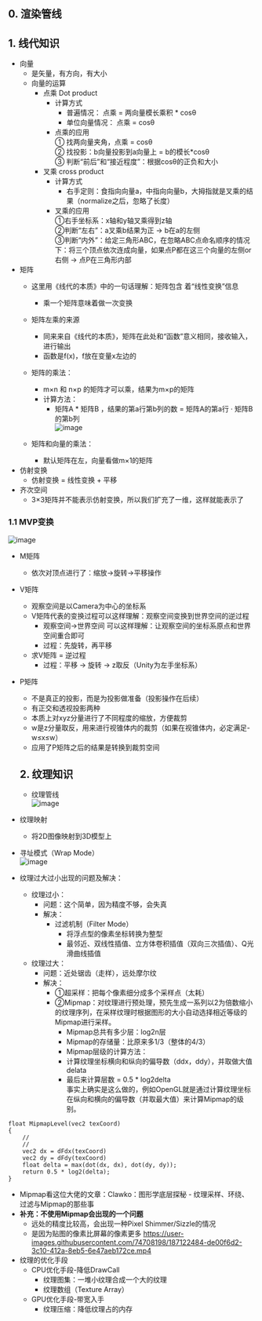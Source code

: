 ## 0. 渲染管线


## 1. 线代知识
* 向量
  * 是矢量，有方向，有大小
  * 向量的运算
    * 点乘 Dot product
      * 计算方式
        * 普遍情况： 点乘 = 两向量模长乘积 * cosθ
        * 单位向量情况： 点乘 = cosθ
      * 点乘的应用
        <br>① 找两向量夹角，点乘 = cosθ
        <br>② 找投影：b向量投影到a向量上 = b的模长*cosθ
        <br>③ 判断“前后”和“接近程度”：根据cosθ的正负和大小
    * 叉乘 cross product
      * 计算方式
        * 右手定则：食指向向量a，中指向向量b，大拇指就是叉乘的结果（normalize之后，忽略了长度）
      * 叉乘的应用
      <br>①右手坐标系：x轴和y轴叉乘得到z轴
      <br>②判断“左右”：a叉乘b结果为正 → b在a的左侧
      <br>③判断“内外”：给定三角形ABC，在忽略ABC点命名顺序的情况下：将三个顶点依次连成向量，如果点P都在这三个向量的左侧or右侧 → 点P在三角形内部
* 矩阵
  * 这里用《线代的本质》中的一句话理解：矩阵包含 着“线性变换”信息
    * 乘一个矩阵意味着做一次变换
  * 矩阵左乘的来源
    * 同来来自《线代的本质》，矩阵在此处和“函数”意义相同，接收输入，进行输出
    * 函数是f(x)，f放在变量x左边的
  * 矩阵的乘法：
    * m×n 和 n×p 的矩阵才可以乘，结果为m×p的矩阵
    * 计算方法：
      * 矩阵A * 矩阵B ，结果的第a行第b列的数 = 矩阵A的第a行 · 矩阵B的第b列
<br> ![image](https://user-images.githubusercontent.com/74708198/187121499-f1643712-e12e-442c-8c58-5bec518cbf5d.png)

  * 矩阵和向量的乘法：
    * 默认矩阵在左，向量看做m×1的矩阵
* 仿射变换
  * 仿射变换 = 线性变换 + 平移
* 齐次空间
  * 3×3矩阵并不能表示仿射变换，所以我们扩充了一维，这样就能表示了

### 1.1 MVP变换
![image](https://user-images.githubusercontent.com/74708198/187121864-b30fa0b9-f823-429a-bcd3-ad5145564284.png)
* M矩阵
  * 依次对顶点进行了：缩放→旋转→平移操作
* V矩阵
  * 观察空间是以Camera为中心的坐标系
  * V矩阵代表的变换过程可以这样理解：观察空间变换到世界空间的逆过程
    * 观察空间→世界空间 可以这样理解：让观察空间的坐标系原点和世界空间重合即可
    * 过程：先旋转，再平移
  * 求V矩阵 = 逆过程
    * 过程：平移 → 旋转 → z取反（Unity为左手坐标系）
* P矩阵
  * 不是真正的投影，而是为投影做准备（投影操作在后续）
  * 有正交和透视投影两种
  * 本质上对xyz分量进行了不同程度的缩放，方便裁剪
  * w是z分量取反，用来进行视锥体内的裁剪（如果在视锥体内，必定满足-w≤x≤w）
  * 应用了P矩阵之后的结果是转换到裁剪空间
  
  ## 2. 纹理知识
  * 纹理管线
  <br>![image](https://user-images.githubusercontent.com/74708198/187122022-232e40a0-18d5-48b7-83a6-ddde1e8b477e.png)
* 纹理映射
  * 将2D图像映射到3D模型上
* 寻址模式（Wrap Mode）
<br>![image](https://user-images.githubusercontent.com/74708198/187122056-d812c3a6-41cc-4709-a7a3-e449ade9444c.png)
* 纹理过大过小出现的问题及解决：
  * 纹理过小：
    * 问题：这个简单，因为精度不够，会失真
    * 解决：
      * 过滤机制（Filter Mode）
        * 将浮点型的像素坐标转换为整型
        * 最邻近、双线性插值、立方体卷积插值（双向三次插值）、Q光滑曲线插值
  * 纹理过大：
    * 问题：近处锯齿（走样），远处摩尔纹
    * 解决：
      * ①超采样：把每个像素细分成多个采样点（太耗）
      * ②Mipmap：对纹理进行预处理，预先生成一系列以2为倍数缩小的纹理序列，在采样纹理时根据图形的大小自动选择相近等级的Mipmap进行采样。
        * Mipmap总共有多少层：log2n层
        * Mipmap的存储量：比原来多1/3（整体的4/3）
        * Mipmap层级的计算方法：
        * 计算纹理坐标横向和纵向的偏导数（ddx，ddy），并取做大值delata
        * 最后来计算层数 = 0.5 * log2delta
<br>事实上确实是这么做的，例如OpenGL就是通过计算纹理坐标在纵向和横向的偏导数（并取最大值）来计算Mipmap的级别。
```HLSL
float MipmapLevel(vec2 texCoord)
{
    //
    //
    vec2 dx = dFdx(texCoord)
    vec2 dy = dFdy(texCoord)
    float delta = max(dot(dx, dx), dot(dy, dy));
    return 0.5 * log2(delta);
}
```
        
  * Mipmap看这位大佬的文章：Clawko：图形学底层探秘 - 纹理采样、环绕、过滤与Mipmap的那些事
  * **补充：不使用Mipmap会出现的一个问题**
    * 远处的精度比较高，会出现一种Pixel Shimmer/Sizzle的情况
    * 是因为贴图的像素比屏幕的像素更多
https://user-images.githubusercontent.com/74708198/187122484-de00f6d2-3c10-412a-8eb5-6e47aeb172ce.mp4
  * 纹理的优化手段
    * CPU优化手段-降低DrawCall
      * 纹理图集：一堆小纹理合成一个大的纹理
      * 纹理数组（Texture Array）
    * GPU优化手段-带宽入手
      * 纹理压缩：降低纹理占的内存









